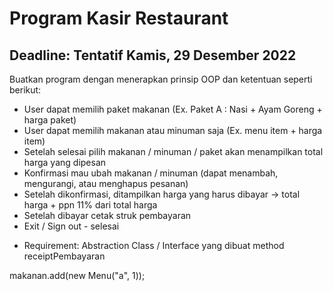 # Program Kasir Restaurant
## Deadline: Tentatif Kamis, 29 Desember 2022
Buatkan program dengan menerapkan prinsip OOP dan ketentuan seperti berikut:  
- User dapat memilih paket makanan (Ex. Paket A : Nasi + Ayam Goreng + harga paket)
- User dapat memilih makanan atau minuman saja (Ex. menu item + harga item)
- Setelah selesai pilih makanan / minuman / paket akan menampilkan total harga yang dipesan
- Konfirmasi mau ubah makanan / minuman (dapat menambah, mengurangi, atau menghapus pesanan)
- Setelah dikonfirmasi, ditampilkan harga yang harus dibayar -> total harga + ppn 11% dari total harga
- Setelah dibayar cetak struk pembayaran
- Exit / Sign out - selesai

+ Requirement: Abstraction Class / Interface yang dibuat method receiptPembayaran

makanan.add(new Menu("a", 1));